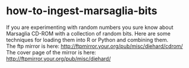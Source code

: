 # how-to-ingest-marsaglia-bits
If you are experimenting with random numbers you sure know about Marsaglia CD-ROM with a collection of random bits. Here are some techniques for loading them into R or Python and combining them.<br>
The ftp mirror is here: http://ftpmirror.your.org/pub/misc/diehard/cdrom/<br>
The cover page of the mirror is here: http://ftpmirror.your.org/pub/misc/diehard/<br>
